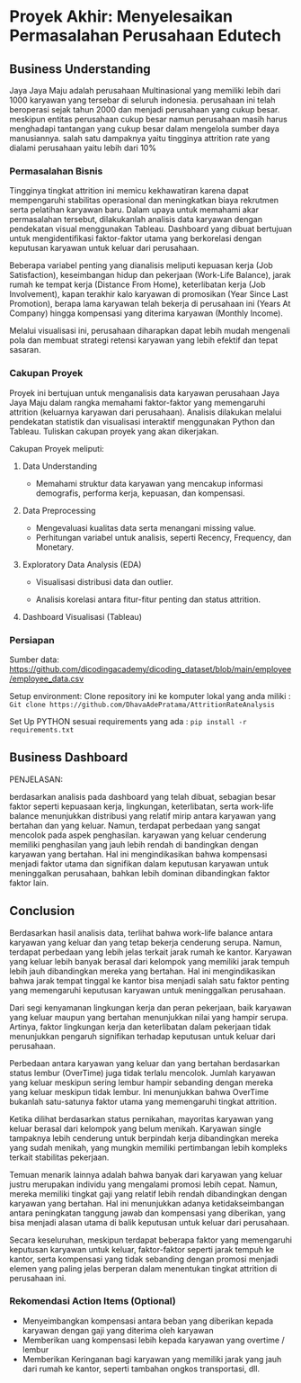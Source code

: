 # Proyek Akhir: Menyelesaikan Permasalahan Perusahaan Edutech

## Business Understanding

Jaya Jaya Maju adalah perusahaan Multinasional yang memiliki lebih dari 1000 karyawan yang tersebar di seluruh indonesia. perusahaan ini telah beroperasi sejak tahun 2000 dan menjadi perusahaan yang cukup besar.
meskipun entitas perusahaan cukup besar namun perusahaan masih harus menghadapi tantangan yang cukup besar dalam mengelola sumber daya manusiannya. salah satu dampaknya yaitu tingginya attrition rate yang dialami perusahaan yaitu lebih dari 10% 

### Permasalahan Bisnis

Tingginya tingkat attrition ini memicu kekhawatiran karena dapat mempengaruhi stabilitas operasional dan meningkatkan biaya rekrutmen serta pelatihan karyawan baru. Dalam upaya untuk memahami akar permasalahan tersebut, dilakukanlah analisis data karyawan dengan pendekatan visual menggunakan Tableau. Dashboard yang dibuat bertujuan untuk mengidentifikasi faktor-faktor utama yang berkorelasi dengan keputusan karyawan untuk keluar dari perusahaan.

Beberapa variabel penting yang dianalisis meliputi kepuasan kerja (Job Satisfaction), keseimbangan hidup dan pekerjaan (Work-Life Balance), jarak rumah ke tempat kerja (Distance From Home), keterlibatan kerja (Job Involvement), kapan terakhir kalo karyawan di promosikan (Year Since Last Promotion), berapa lama karyawan telah bekerja di perusahaan ini (Years At Company) hingga kompensasi yang diterima karyawan (Monthly Income).

Melalui visualisasi ini, perusahaan diharapkan dapat lebih mudah mengenali pola dan membuat strategi retensi karyawan yang lebih efektif dan tepat sasaran.

### Cakupan Proyek

Proyek ini bertujuan untuk menganalisis data karyawan perusahaan Jaya Jaya Maju dalam rangka memahami faktor-faktor yang memengaruhi attrition (keluarnya karyawan dari perusahaan). Analisis dilakukan melalui pendekatan statistik dan visualisasi interaktif menggunakan Python dan Tableau.
Tuliskan cakupan proyek yang akan dikerjakan.

Cakupan Proyek meliputi:

1. Data Understanding
    - Memahami struktur data karyawan yang mencakup informasi demografis, performa kerja, kepuasan, dan kompensasi.
    

2. Data Preprocessing
   
    - Mengevaluasi kualitas data serta menangani missing value.
    - Perhitungan variabel untuk analisis, seperti Recency, Frequency, dan Monetary.

3. Exploratory Data Analysis (EDA)

    - Visualisasi distribusi data dan outlier.

    - Analisis korelasi antara fitur-fitur penting dan status attrition.

4. Dashboard Visualisasi (Tableau)


### Persiapan

Sumber data: https://github.com/dicodingacademy/dicoding_dataset/blob/main/employee/employee_data.csv

Setup environment: 
Clone repository ini ke komputer lokal yang anda miliki : ``` Git clone https://github.com/DhavaAdePratama/AttritionRateAnalysis ```

Set Up PYTHON sesuai requirements yang ada  : ``` pip install -r requirements.txt ```

## Business Dashboard

PENJELASAN:

berdasarkan analisis pada dashboard yang telah dibuat, sebagian besar faktor seperti kepuasaan kerja, lingkungan, keterlibatan, serta work-life balance menunjukkan distribusi yang relatif mirip antara karyawan yang bertahan dan yang keluar.
Namun, terdapat perbedaan yang sangat mencolok pada aspek penghasilan. karyawan yang keluar cenderung memiliki penghasilan yang jauh lebih rendah di bandingkan dengan karyawan yang bertahan.
Hal ini mengindikasikan bahwa kompensasi menjadi faktor utama dan signifikan dalam keputusan karyawan untuk meninggalkan perusahaan, bahkan lebih dominan dibandingkan faktor faktor lain.

## Conclusion

Berdasarkan hasil analisis data, terlihat bahwa work-life balance antara karyawan yang keluar dan yang tetap bekerja cenderung serupa. Namun, terdapat perbedaan yang lebih jelas terkait jarak rumah ke kantor. Karyawan yang keluar lebih banyak berasal dari kelompok yang memiliki jarak tempuh lebih jauh dibandingkan mereka yang bertahan. Hal ini mengindikasikan bahwa jarak tempat tinggal ke kantor bisa menjadi salah satu faktor penting yang memengaruhi keputusan karyawan untuk meninggalkan perusahaan.

Dari segi kenyamanan lingkungan kerja dan peran pekerjaan, baik karyawan yang keluar maupun yang bertahan menunjukkan nilai yang hampir serupa. Artinya, faktor lingkungan kerja dan keterlibatan dalam pekerjaan tidak menunjukkan pengaruh signifikan terhadap keputusan untuk keluar dari perusahaan.

Perbedaan antara karyawan yang keluar dan yang bertahan berdasarkan status lembur (OverTime) juga tidak terlalu mencolok. Jumlah karyawan yang keluar meskipun sering lembur hampir sebanding dengan mereka yang keluar meskipun tidak lembur. Ini menunjukkan bahwa OverTime bukanlah satu-satunya faktor utama yang memengaruhi tingkat attrition.

Ketika dilihat berdasarkan status pernikahan, mayoritas karyawan yang keluar berasal dari kelompok yang belum menikah. Karyawan single tampaknya lebih cenderung untuk berpindah kerja dibandingkan mereka yang sudah menikah, yang mungkin memiliki pertimbangan lebih kompleks terkait stabilitas pekerjaan.

Temuan menarik lainnya adalah bahwa banyak dari karyawan yang keluar justru merupakan individu yang mengalami promosi lebih cepat. Namun, mereka memiliki tingkat gaji yang relatif lebih rendah dibandingkan dengan karyawan yang bertahan. Hal ini menunjukkan adanya ketidakseimbangan antara peningkatan tanggung jawab dan kompensasi yang diberikan, yang bisa menjadi alasan utama di balik keputusan untuk keluar dari perusahaan.

Secara keseluruhan, meskipun terdapat beberapa faktor yang memengaruhi keputusan karyawan untuk keluar, faktor-faktor seperti jarak tempuh ke kantor, serta kompensasi yang tidak sebanding dengan promosi menjadi elemen yang paling jelas berperan dalam menentukan tingkat attrition di perusahaan ini.

### Rekomendasi Action Items (Optional)

- Menyeimbangkan kompensasi antara beban yang diberikan kepada karyawan dengan gaji yang diterima oleh karyawan
- Memberikan uang kompensasi lebih kepada karyawan yang overtime / lembur
- Memberikan Keringanan bagi karyawan yang memiliki jarak yang jauh dari rumah ke kantor, seperti tambahan ongkos transportasi, dll.
